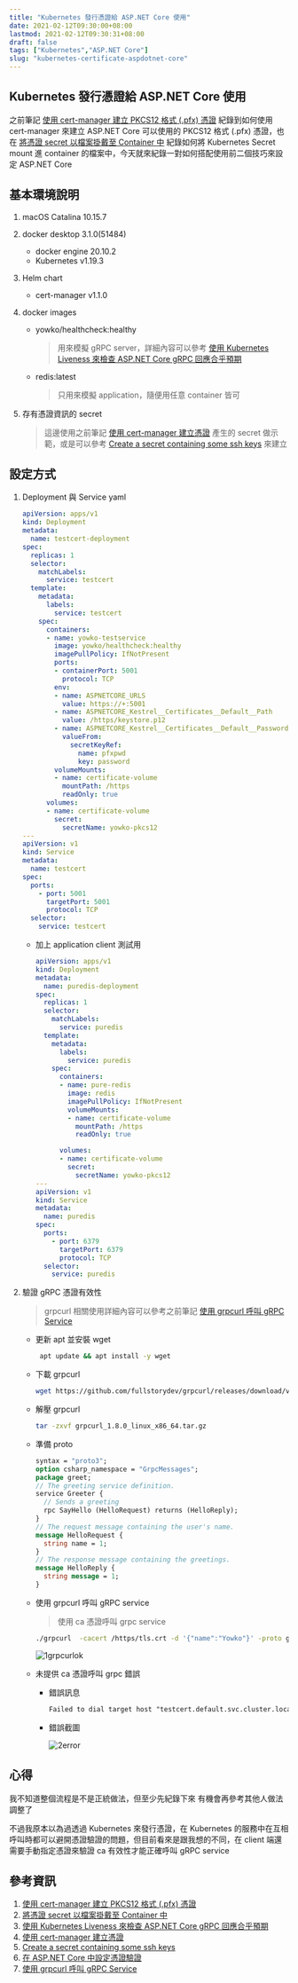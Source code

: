 ```yaml
---
title: "Kubernetes 發行憑證給 ASP.NET Core 使用"
date: 2021-02-12T09:30:00+08:00
lastmod: 2021-02-12T09:30:31+08:00
draft: false
tags: ["Kubernetes","ASP.NET Core"]
slug: "kubernetes-certificate-aspdotnet-core"
---
```


## Kubernetes 發行憑證給 ASP.NET Core 使用

之前筆記 [使用 cert-manager 建立 PKCS12 格式 (.pfx) 憑證](/cert-manager-pkcs12-pfx) 紀錄到如何使用 cert-manager 來建立 ASP.NET Core 可以使用的 PKCS12 格式 (.pfx) 憑證，也在 [將憑證 secret 以檔案掛戴至 Container 中](/certificate-secret-mount-volume-file) 紀錄如何將 Kubernetes Secret mount 進 container 的檔案中，今天就來紀錄一對如何搭配使用前二個技巧來設定 ASP.NET Core

## 基本環境說明

1. macOS Catalina 10.15.7
2. docker desktop 3.1.0(51484)

    - docker engine 20.10.2
    - Kubernetes v1.19.3

3. Helm chart

    - cert-manager v1.1.0

4. docker images

    - yowko/healthcheck:healthy

        > 用來模擬 gRPC server，詳細內容可以參考 [使用 Kubernetes Liveness 來檢查 ASP.NET Core gRPC 回應合乎預期](/kubernetes-liveness-aspdotnet-core-grpc/)

    - redis:latest

        > 只用來模擬 application，隨便用任意 container 皆可

5. 存有憑證資訊的 secret

    > 這邊使用之前筆記 [使用 cert-manager 建立憑證](/cert-manager-certificate) 產生的 secret 做示範，或是可以參考 [Create a secret containing some ssh keys](https://kubernetes.io/docs/concepts/configuration/secret/#use-case-pod-with-ssh-keys) 來建立

## 設定方式

1. Deployment 與 Service yaml

    ```yaml
    apiVersion: apps/v1
    kind: Deployment
    metadata:
      name: testcert-deployment
    spec:
      replicas: 1
      selector:
        matchLabels:
          service: testcert
      template:
        metadata:
          labels:
            service: testcert
        spec:
          containers:
          - name: yowko-testservice
            image: yowko/healthcheck:healthy
            imagePullPolicy: IfNotPresent
            ports:
            - containerPort: 5001
              protocol: TCP
            env:
            - name: ASPNETCORE_URLS
              value: https://+:5001
            - name: ASPNETCORE_Kestrel__Certificates__Default__Path
              value: /https/keystore.p12
            - name: ASPNETCORE_Kestrel__Certificates__Default__Password
              valueFrom:
                secretKeyRef:
                  name: pfxpwd
                  key: password
            volumeMounts:
            - name: certificate-volume
              mountPath: /https
              readOnly: true
          volumes:
          - name: certificate-volume
            secret:
              secretName: yowko-pkcs12
    ---
    apiVersion: v1
    kind: Service
    metadata:
      name: testcert
    spec:
      ports:
        - port: 5001
          targetPort: 5001
          protocol: TCP
      selector:
        service: testcert
    ```

    - 加上 application client 測試用

        ```yaml
        apiVersion: apps/v1
        kind: Deployment
        metadata:
          name: puredis-deployment
        spec:
          replicas: 1
          selector:
            matchLabels:
              service: puredis
          template:
            metadata:
              labels:
                service: puredis
            spec:
              containers:
              - name: pure-redis
                image: redis
                imagePullPolicy: IfNotPresent
                volumeMounts:
                - name: certificate-volume
                  mountPath: /https
                  readOnly: true
        
              volumes:
              - name: certificate-volume
                secret:
                  secretName: yowko-pkcs12
        ---
        apiVersion: v1
        kind: Service
        metadata:
          name: puredis
        spec:
          ports:
            - port: 6379
              targetPort: 6379
              protocol: TCP
          selector:
            service: puredis
        ```

2. 驗證 gRPC 憑證有效性

    > grpcurl 相關使用詳細內容可以參考之前筆記 [使用 grpcurl 呼叫 gRPC Service](/grpcurl/)

    - 更新 apt 並安裝 wget

        ```bash
         apt update && apt install -y wget
        ```

    - 下載 grpcurl

        ```bash
        wget https://github.com/fullstorydev/grpcurl/releases/download/v1.8.0/grpcurl_1.8.0_linux_x86_64.tar.gz
        ```

    - 解壓 grpcurl

        ```bash
        tar -zxvf grpcurl_1.8.0_linux_x86_64.tar.gz
        ```

    - 準備 proto

        ```proto
        syntax = "proto3";
        option csharp_namespace = "GrpcMessages";
        package greet;
        // The greeting service definition.
        service Greeter {
          // Sends a greeting
          rpc SayHello (HelloRequest) returns (HelloReply);
        }
        // The request message containing the user's name.
        message HelloRequest {
          string name = 1;
        }
        // The response message containing the greetings.
        message HelloReply {
          string message = 1;
        }
        ```

    - 使用 grpcurl 呼叫 gRPC service

        > 使用 ca 憑證呼叫 grpc service

        ```bash
        ./grpcurl  -cacert /https/tls.crt -d '{"name":"Yowko"}' -proto greet.proto testcert.default.svc.cluster.local:5001 greet.Greeter/SayHello
        ```

        ![1grpcurlok](https://user-images.githubusercontent.com/3851540/107730843-6f1d1700-6d2f-11eb-9f94-9ffaa2047da1.png)

    - 未提供 ca 憑證呼叫 grpc 錯誤

        - 錯誤訊息

            ```txt
            Failed to dial target host "testcert.default.svc.cluster.local:5001": x509: certificate signed by unknown authority
            ```

        - 錯誤截圖

            ![2error](https://user-images.githubusercontent.com/3851540/107730848-717f7100-6d2f-11eb-86b1-2f13cbc949bc.png)

## 心得

我不知道整個流程是不是正統做法，但至少先紀錄下來  有機會再參考其他人做法調整了

不過我原本以為過透過 Kubernetes 來發行憑證，在 Kubernetes 的服務中在互相呼叫時都可以避開憑證驗證的問題，但目前看來是跟我想的不同，在 client 端還需要手動指定憑證來驗證 ca 有效性才能正確呼叫 gRPC service

## 參考資訊

1. [使用 cert-manager 建立 PKCS12 格式 (.pfx) 憑證](/cert-manager-pkcs12-pfx)
2. [將憑證 secret 以檔案掛戴至 Container 中](/certificate-secret-mount-volume-file)
3. [使用 Kubernetes Liveness 來檢查 ASP.NET Core gRPC 回應合乎預期](/kubernetes-liveness-aspdotnet-core-grpc/)
4. [使用 cert-manager 建立憑證](/cert-manager-certificate)
5. [Create a secret containing some ssh keys](https://kubernetes.io/docs/concepts/configuration/secret/#use-case-pod-with-ssh-keys)
6. [在 ASP.NET Core 中設定憑證驗證](https://docs.microsoft.com/zh-tw/aspnet/core/security/authentication/certauth?view=aspnetcore-5.0&WT.mc_id=DOP-MVP-5002594)
7. [使用 grpcurl 呼叫 gRPC Service](/grpcurl/)
